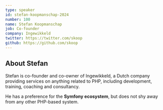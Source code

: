 ```yaml
---
type: speaker
id: stefan-koopmanschap-2024
number: 100
name: Stefan Koopmanschap 
job: Co-founder
company: Ingewikkeld
twitter: https://twitter.com/skoop
github: https://github.com/skoop
---
```


## About Stefan

Stefan is co-founder and co-owner of Ingewikkeld, a Dutch company providing services on anything related to PHP, including development, training, coaching and consultancy. 

He has a preference for the **Symfony ecosystem**, but does not shy away from any other PHP-based system.